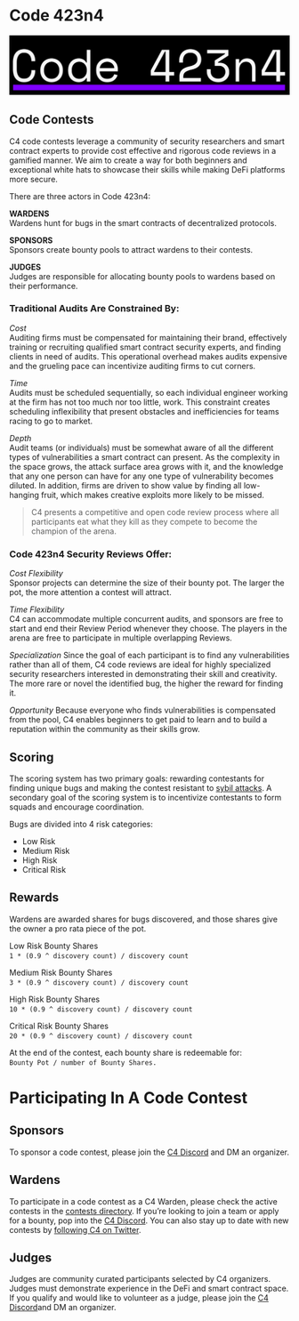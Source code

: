 # Code 423n4
![banner](images/c4-logo.png)
## Code Contests
C4 code contests leverage a community of security researchers and smart contract experts to provide cost effective and rigorous code reviews in a gamified manner. We aim to create a way for both beginners and exceptional white hats to showcase their skills while making DeFi platforms more secure.

There are three actors in Code 423n4:

**WARDENS**  
Wardens hunt for bugs in the smart contracts of decentralized protocols.

**SPONSORS**  
Sponsors create bounty pools to attract wardens to their contests.

**JUDGES**  
Judges are responsible for allocating bounty pools to wardens based on their performance.

### Traditional Audits Are Constrained By:
*Cost*  
Auditing firms must be compensated for maintaining their brand, effectively training or recruiting qualified smart contract security experts, and finding clients in need of audits. This operational overhead makes audits expensive and the grueling pace can incentivize auditing firms to cut corners.

*Time*  
Audits must be scheduled sequentially, so each individual engineer working at the firm has not too much nor too little, work. This constraint creates scheduling inflexibility that present obstacles and inefficiencies for teams racing to go to market.

*Depth*  
Audit teams (or individuals) must be somewhat aware of all the different types of vulnerabilities a smart contract can present. As the complexity in the space grows, the attack surface area grows with it, and the knowledge that any one person can have for any one type of vulnerability becomes diluted. In addition, firms are driven to show value by finding all low-hanging fruit, which makes creative exploits more likely to be missed.

> C4 presents a competitive and open code review process where all participants eat what they kill as they compete to become the champion of the arena.

### Code 423n4 Security Reviews Offer:
*Cost Flexibility*  
Sponsor projects can determine the size of their bounty pot. The larger the pot, the more attention a contest will attract.

*Time Flexibility*  
C4 can accommodate multiple concurrent audits, and sponsors are free to start and end their Review Period whenever they choose. The players in the arena are free to participate in multiple overlapping Reviews.

*Specialization*
Since the goal of each participant is to find any vulnerabilities rather than all of them, C4 code reviews are ideal for highly specialized security researchers interested in demonstrating their skill and creativity. The more rare or novel the identified bug, the higher the reward for finding it.

*Opportunity*
Because everyone who finds vulnerabilities is compensated from the pool, C4 enables beginners to get paid to learn and to build a reputation within the community as their skills grow.

## Scoring
The scoring system has two primary goals: rewarding contestants for finding unique bugs and making the contest resistant to [sybil attacks](https://en.wikipedia.org/wiki/Sybil_attack). A secondary goal of the scoring system is to incentivize contestants to form squads and encourage coordination.

Bugs are divided into 4 risk categories:   
- Low Risk  
- Medium Risk  
- High Risk    
- Critical Risk

## Rewards  
Wardens are awarded shares for bugs discovered, and those shares give the owner a pro rata piece of the pot.  
  
Low Risk Bounty Shares  
`1 * (0.9 ^ discovery count) / discovery count`  
  
Medium Risk Bounty Shares  
`3 * (0.9 ^ discovery count) / discovery count`  

High Risk Bounty Shares  
`10 * (0.9 ^ discovery count) / discovery count`  

Critical Risk Bounty Shares  
`20 * (0.9 ^ discovery count) / discovery count`  
  
At the end of the contest, each bounty share is redeemable for:   
`Bounty Pot / number of Bounty Shares.`

# Participating In A Code Contest
## Sponsors
To sponsor a code contest, please join the [C4 Discord](https://discord.gg/EY5dvm3evD) and DM an organizer.

## Wardens
To participate in a code contest as a C4 Warden, please check the active contests in the [contests directory](contests/README.md). If you’re looking to join a team or apply for a bounty, pop into the [C4 Discord](https://discord.gg/EY5dvm3evD). You can also stay up to date with new contests by [following C4 on Twitter](https://twitter.com/code423n4).

## Judges
Judges are community curated participants selected by C4 organizers. Judges must demonstrate experience in the DeFi and smart contract space. If you qualify and would like to volunteer as a judge, please join the [C4 Discord](https://discord.gg/EY5dvm3evD)and DM an organizer.

